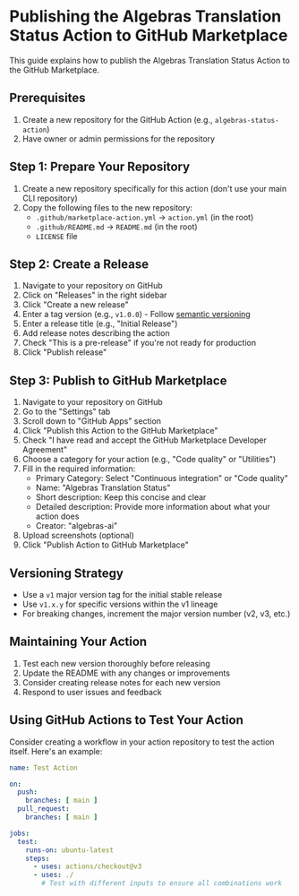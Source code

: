 # Publishing the Algebras Translation Status Action to GitHub Marketplace

This guide explains how to publish the Algebras Translation Status Action to the GitHub Marketplace.

## Prerequisites

1. Create a new repository for the GitHub Action (e.g., `algebras-status-action`)
2. Have owner or admin permissions for the repository

## Step 1: Prepare Your Repository

1. Create a new repository specifically for this action (don't use your main CLI repository)
2. Copy the following files to the new repository:
   - `.github/marketplace-action.yml` → `action.yml` (in the root)
   - `.github/README.md` → `README.md` (in the root)
   - `LICENSE` file

## Step 2: Create a Release

1. Navigate to your repository on GitHub
2. Click on "Releases" in the right sidebar
3. Click "Create a new release"
4. Enter a tag version (e.g., `v1.0.0`) - Follow [semantic versioning](https://semver.org/)
5. Enter a release title (e.g., "Initial Release")
6. Add release notes describing the action
7. Check "This is a pre-release" if you're not ready for production
8. Click "Publish release"

## Step 3: Publish to GitHub Marketplace

1. Navigate to your repository on GitHub
2. Go to the "Settings" tab
3. Scroll down to "GitHub Apps" section
4. Click "Publish this Action to the GitHub Marketplace"
5. Check "I have read and accept the GitHub Marketplace Developer Agreement"
6. Choose a category for your action (e.g., "Code quality" or "Utilities")
7. Fill in the required information:
   - Primary Category: Select "Continuous integration" or "Code quality"
   - Name: "Algebras Translation Status"
   - Short description: Keep this concise and clear
   - Detailed description: Provide more information about what your action does
   - Creator: "algebras-ai"
8. Upload screenshots (optional)
9. Click "Publish Action to GitHub Marketplace"

## Versioning Strategy

- Use a `v1` major version tag for the initial stable release
- Use `v1.x.y` for specific versions within the v1 lineage
- For breaking changes, increment the major version number (v2, v3, etc.)

## Maintaining Your Action

1. Test each new version thoroughly before releasing
2. Update the README with any changes or improvements
3. Consider creating release notes for each new version
4. Respond to user issues and feedback

## Using GitHub Actions to Test Your Action

Consider creating a workflow in your action repository to test the action itself. Here's an example:

```yaml
name: Test Action

on:
  push:
    branches: [ main ]
  pull_request:
    branches: [ main ]

jobs:
  test:
    runs-on: ubuntu-latest
    steps:
      - uses: actions/checkout@v3
      - uses: ./
        # Test with different inputs to ensure all combinations work
``` 